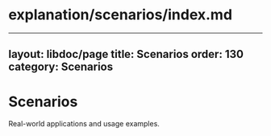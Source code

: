 # explanation/scenarios/index.md
---
layout: libdoc/page
title: Scenarios
order: 130
category: Scenarios
---

# Scenarios

Real-world applications and usage examples.
